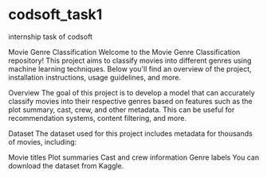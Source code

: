 # codsoft_task1
internship task of codsoft

Movie Genre Classification
Welcome to the Movie Genre Classification repository! This project aims to classify movies into different genres using machine learning techniques. Below you'll find an overview of the project, installation instructions, usage guidelines, and more.

Overview
The goal of this project is to develop a model that can accurately classify movies into their respective genres based on features such as the plot summary, cast, crew, and other metadata. This can be useful for recommendation systems, content filtering, and more.

Dataset
The dataset used for this project includes metadata for thousands of movies, including:

Movie titles
Plot summaries
Cast and crew information
Genre labels
You can download the dataset from Kaggle.
